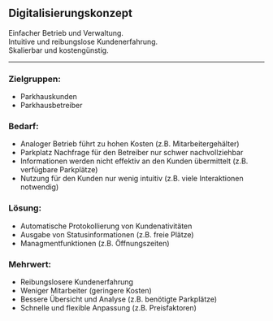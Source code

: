 
## Digitalisierungskonzept

Einfacher Betrieb und Verwaltung.\
Intuitive und reibungslose Kundenerfahrung.\
Skalierbar und kostengünstig.

---

### Zielgruppen:

- Parkhauskunden
- Parkhausbetreiber

### Bedarf:

- Analoger Betrieb führt zu hohen Kosten (z.B. Mitarbeitergehälter)
- Parkplatz Nachfrage für den Betreiber nur schwer nachvollziehbar
- Informationen werden nicht effektiv an den Kunden übermittelt (z.B. verfügbare Parkplätze)
- Nutzung für den Kunden nur wenig intuitiv (z.B. viele Interaktionen notwendig)

### Lösung:

- Automatische Protokollierung von Kundenativitäten
- Ausgabe von Statusinformationen (z.B. freie Plätze)
- Managmentfunktionen (z.B. Öffnungszeiten)

### Mehrwert:

- Reibungslosere Kundenerfahrung
- Weniger Mitarbeiter (geringere Kosten)
- Bessere Übersicht und Analyse (z.B. benötigte Parkplätze)
- Schnelle und flexible Anpassung (z.B. Preisfaktoren)
